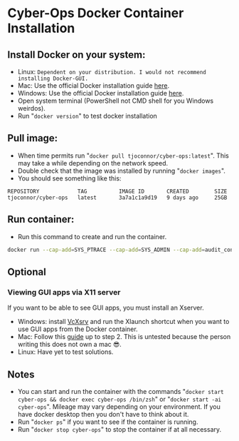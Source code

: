 # Cyber-Ops Docker Container Installation

## Install Docker on your system:
- Linux: `Dependent on your distribution. I would not recommend installing Docker-GUI.`
- Mac: Use the official Docker installation guide [here](https://docs.docker.com/desktop/install/mac-install/).
- Windows: Use the official Docker installation guide [here](https://docs.docker.com/desktop/install/windows-install/).
- Open system terminal (PowerShell not CMD shell for you Windows weirdos).
- Run "`docker version`" to test docker installation


## Pull image:
- When time permits run "`docker pull tjoconnor/cyber-ops:latest`". This may take a while depending on the network speed.
- Double check that the image was installed by running "`docker images`".
- You should see something like this:
```
REPOSITORY            TAG          IMAGE ID       CREATED        SIZE
tjoconnor/cyber-ops   latest       3a7a1c1a9d19   9 days ago     25GB
```


## Run container:
- Run this command to create and run the container.
```bash
docker run --cap-add=SYS_PTRACE --cap-add=SYS_ADMIN --cap-add=audit_control --security-opt seccomp=unconfined --privileged --platform linux/amd64  -ti --name=cyber-ops tjoconnor/cyber-ops:latest
```

## Optional

### Viewing GUI apps via X11 server
If you want to be able to see GUI apps, you must install an Xserver.

- Windows: install [VcXsrv](https://vcxsrv.com/) and run the Xlaunch shortcut when you want to use GUI apps from the Docker container.
- Mac: Follow this [guide](https://www.cyberciti.biz/faq/apple-osx-mountain-lion-mavericks-install-xquartz-server/) up to step 2. This is untested because the person writing this does not own a mac 😎.
- Linux: Have yet to test solutions.

## Notes
- You can start and run the container with the commands "`docker start cyber-ops && docker exec cyber-ops /bin/zsh`" or "`docker start -ai cyber-ops`". Mileage may vary depending on your environment. If you have docker desktop then you don't have to think about it.
- Run "`docker ps`" if you want to see if the container is running.
- Run "`docker stop cyber-ops`" to stop the container if at all necessary.